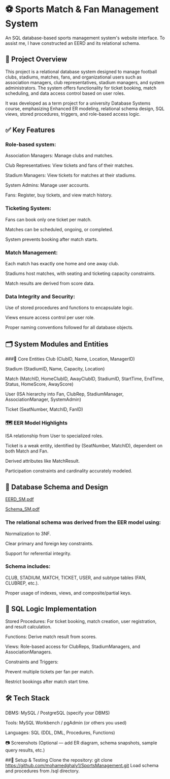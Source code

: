 # ⚽ Sports Match & Fan Management System
An SQL database-based sports management system's website interface.
To assist me, I have constructed an EERD and its relational schema.
## 📌 Project Overview
This project is a relational database system designed to manage football clubs, stadiums, matches, fans, and organizational users such as association managers, club representatives, stadium managers, and system administrators. The system offers functionality for ticket booking, match scheduling, and data access control based on user roles.

It was developed as a term project for a university Database Systems course, emphasizing Enhanced ER modeling, relational schema design, SQL views, stored procedures, triggers, and role-based access logic.

## ✅ Key Features
### Role-based system:

Association Managers: Manage clubs and matches.

Club Representatives: View tickets and fans of their matches.

Stadium Managers: View tickets for matches at their stadiums.

System Admins: Manage user accounts.

Fans: Register, buy tickets, and view match history.

### Ticketing System:

Fans can book only one ticket per match.

Matches can be scheduled, ongoing, or completed.

System prevents booking after match starts.

### Match Management:

Each match has exactly one home and one away club.

Stadiums host matches, with seating and ticketing capacity constraints.

Match results are derived from score data.

### Data Integrity and Security:

Use of stored procedures and functions to encapsulate logic.

Views ensure access control per user role.

Proper naming conventions followed for all database objects.

## 🗂️ System Modules and Entities
###🧩 Core Entities
Club (ClubID, Name, Location, ManagerID)

Stadium (StadiumID, Name, Capacity, Location)

Match (MatchID, HomeClubID, AwayClubID, StadiumID, StartTime, EndTime, Status, HomeScore, AwayScore)

User (ISA hierarchy into Fan, ClubRep, StadiumManager, AssociationManager, SystemAdmin)

Ticket (SeatNumber, MatchID, FanID)

### 🗺️ EER Model Highlights
ISA relationship from User to specialized roles.

Ticket is a weak entity, identified by (SeatNumber, MatchID), dependent on both Match and Fan.

Derived attributes like MatchResult.

Participation constraints and cardinality accurately modeled.

## 🧮 Database Schema and Design
[EERD_SM.pdf](https://github.com/mohamedghaly1/SportsManagement/files/11394213/EERD_SM.pdf)

[Schema_SM.pdf](https://github.com/mohamedghaly1/SportsManagement/files/11394214/Schema_SM.pdf)

### The relational schema was derived from the EER model using:

Normalization to 3NF.

Clear primary and foreign key constraints.

Support for referential integrity.

### Schema includes:

CLUB, STADIUM, MATCH, TICKET, USER, and subtype tables (FAN, CLUBREP, etc.).

Proper usage of indexes, views, and composite/partial keys.

## 🧠 SQL Logic Implementation
Stored Procedures: For ticket booking, match creation, user registration, and result calculation.

Functions: Derive match result from scores.

Views: Role-based access for ClubReps, StadiumManagers, and AssociationManagers.

Constraints and Triggers:

Prevent multiple tickets per fan per match.

Restrict bookings after match start time.

## 🛠️ Tech Stack
DBMS: MySQL / PostgreSQL (specify your DBMS)

Tools: MySQL Workbench / pgAdmin (or others you used)

Languages: SQL (DDL, DML, Procedures, Functions)

📷 Screenshots
(Optional — add ER diagram, schema snapshots, sample query results, etc.)

##🚀 Setup & Testing
Clone the repository:
git clone https://github.com/mohamedghaly1/SportsManagement.git
Load schema and procedures from /sql directory.
